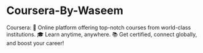 # Coursera-By-Waseem
Coursera: 🌟 Online platform offering top-notch courses from world-class institutions. 🎓 Learn anytime, anywhere. 📚 Get certified, connect globally, and boost your career!
